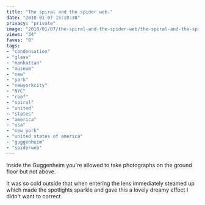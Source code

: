 ```yaml
---
title: "The spiral and the spider web."
date: "2010-01-07 15:10:38"
privacy: "private"
image: "2010/01/07/the-spiral-and-the-spider-web/the-spiral-and-the-spider-web.jpg"
views: "34"
faves: "0"
tags:
- "condensation"
- "glass"
- "manhattan"
- "museum"
- "new"
- "york"
- "newyorkcity"
- "NYC"
- "roof"
- "spiral"
- "united"
- "states"
- "america"
- "usa"
- "new york"
- "united states of america"
- "guggenheim"
- "spiderweb"
---
```

Inside the Guggenheim you're allowed to take photographs on the ground floor but not above. 

It was so cold outside that when entering the lens immediately steamed up which  made the spotlights sparkle and gave this a lovely dreamy effect I didn't want to correct<a href="http://www.phillprice.com/2010/01/07/the-sprial-and-the-spider-web" rel="nofollow"></a>
